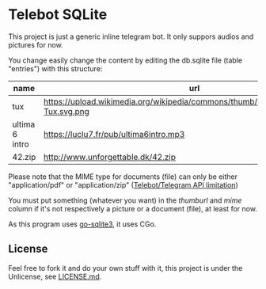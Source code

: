 # Telebot SQLite

This project is just a generic inline telegram bot. It only suppors audios and pictures for now.

You change easily change the content by editing the db.sqlite file (table "entries") with this structure:

| name           | url                                                                                  | thumburl                                                                            | type     | mime              |
|----------------|--------------------------------------------------------------------------------------|-------------------------------------------------------------------------------------|----------|-------------------|
| tux            | https://upload.wikimedia.org/wikipedia/commons/thumb/3/35/Tux.svg/1000px-Tux.svg.png | https://upload.wikimedia.org/wikipedia/commons/thumb/3/35/Tux.svg/500px-Tux.svg.png | photo    | anything you want |
| ultima 6 intro | https://luclu7.fr/pub/ultima6intro.mp3                                               | anything you want                                                                   | audio    | anything you want |
| 42.zip         | http://www.unforgettable.dk/42.zip                                                   | anything you want                                                                   | document | application/zip   |

Please note that the MIME type for documents (file) can only be either "application/pdf" or "application/zip" ([Telebot/Telegram API limitation](https://github.com/tucnak/telebot/blob/v2/inline_types.go#L109))

You must put something (whatever you want) in the _thumburl_ and _mime_ column if it's not respectively a picture or a document (file), at least for now.

As this program uses [go-sqlite3](https://github.com/mattn/go-sqlite3), it uses CGo.

## License
Feel free to fork it and do your own stuff with it, this project is under the Unlicense, see [LICENSE.md](LICENSE.md).
